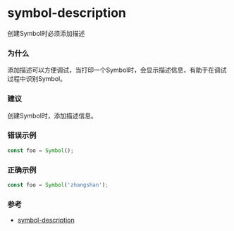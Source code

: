 # symbol-description

创建Symbol时必须添加描述

### 为什么

添加描述可以方便调试，当打印一个Symbol时，会显示描述信息，有助于在调试过程中识别Symbol。

### 建议

创建Symbol时，添加描述信息。

### 错误示例

```js
const foo = Symbol();
```

### 正确示例

```js
const foo = Symbol('zhangshan');
```

### 参考

- [symbol-description](https://eslint.org/docs/rules/symbol-description)
